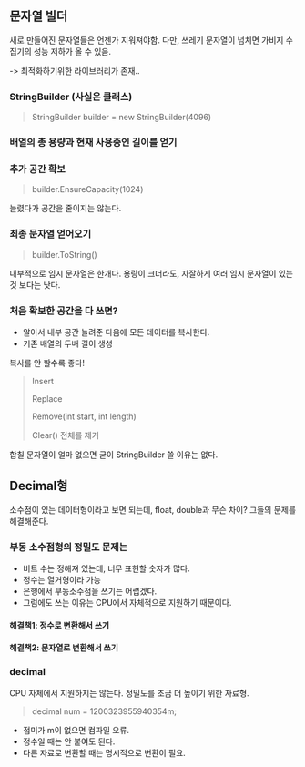 ## 문자열 빌더
새로 만들어진 문자열들은 언젠가 지워져야함.
다만, 쓰레기 문자열이 넘치면 가비지 수집기의 성능 저하가 올 수 있음.

-> 최적화하기위한 라이브러리가 존재..
### StringBuilder (사실은 클래스)
> StringBuilder builder = new StringBuilder(4096)

### 배열의 총 용량과 현재 사용중인 길이를 얻기

### 추가 공간 확보
> builder.EnsureCapacity(1024)

늘렸다가 공간을 줄이지는 않는다. 

### 최종 문자열 얻어오기
> builder.ToString()

내부적으로 임시 문자열은 한개다.
용량이 크더라도, 자잘하게 여러 임시 문자열이 있는 것 보다는 낫다.

### 처음 확보한 공간을 다 쓰면?
- 알아서 내부 공간 늘려준 다음에 모든 데이터를 복사한다.
- 기존 배열의 두배 길이 생성

복사를 안 할수록 좋다!


> Insert
> 
> Replace
> 
> Remove(int start, int length)
> 
> Clear() 전체를 제거

합칠 문자열이 얼마 없으면 굳이 StringBuilder 쓸 이유는 없다.


## Decimal형

소수점이 있는 데이터형이라고 보면 되는데, 
float, double과 무슨 차이?
그들의 문제를 해결해준다. 

### 부동 소수점형의 정밀도 문제는
- 비트 수는 정해져 있는데, 너무 표현할 숫자가 많다. 
- 정수는 열거형이라 가능
- 은행에서 부동소수점을 쓰기는 어렵겠다.
- 그럼에도 쓰는 이유는 CPU에서 자체적으로 지원하기 때문이다.


#### 해결책1: 정수로 변환해서 쓰기
#### 해결책2: 문자열로 변환해서 쓰기

### decimal
CPU 자체에서 지원하지는 않는다.
정밀도를 조금 더 높이기 위한 자료형.

> decimal num = 1200323955940354m;

- 접미가 m이 없으면 컴파일 오류.
- 정수일 때는 안 붙여도 된다. 
- 다른 자료로 변환할 때는 명시적으로 변환이 필요.




